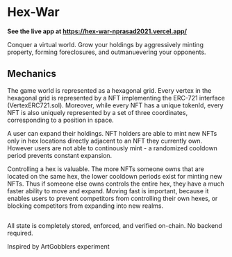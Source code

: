 # Hex-War
**See the live app at https://hex-war-nprasad2021.vercel.app/**

Conquer a virtual world. Grow your holdings by aggressively minting property, forming foreclosures, and outmanuevering your opponents.

## Mechanics
The game world is represented as a hexagonal grid.
Every vertex in the hexagonal grid is represented by a NFT implementing the ERC-721 interface (VertexERC721.sol).
Moreover, while every NFT has a unique tokenId, every NFT is also uniquely represented by a set of three coordinates, corresponding to a position in space.

A user can expand their holdings. NFT holders are able to mint new NFTs only in hex locations directly adjacent to an NFT they currently own. However users are not able to continously mint - a randomized cooldown period prevents constant expansion.

Controlling a hex is valuable. The more NFTs someone owns that are located on the same hex, the lower cooldown periods exist for minting new NFTs.
Thus if someone else owns controls the entire hex, they have a much faster ability to move and expand. Moving fast is important, because it enables users to prevent competitors from controlling their own hexes, or blocking competitors from expanding into new realms.

##

All state is completely stored, enforced, and verified on-chain. No backend required.

Inspired by ArtGobblers experiment
